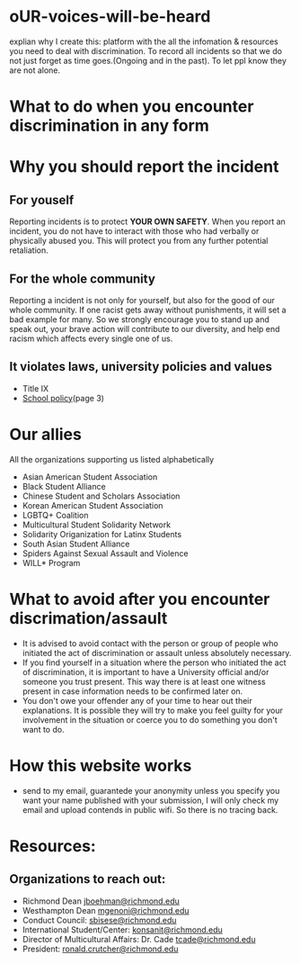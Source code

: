 # oUR-voices-will-be-heard
explian why I create this: platform with the all the infomation & resources you need to deal with discrimination. To record all incidents so that we do not just forget as time goes.(Ongoing and in the past). To let ppl know they are not alone.


# What to do when you encounter discrimination in any form 

# Why you should report the incident 

For youself
--- 
Reporting incidents is to protect **YOUR OWN SAFETY**.
When you report an incident, you do not have to interact with those who had verbally or physically abused you. This will protect you from any further potential retaliation.

For the whole community
---
Reporting a incident is not only for yourself, but also for the good of our whole community. If one racist gets away without punishments, it will set a bad example for many.
So we strongly encourage you to stand up and speak out, your brave action will contribute to our diversity, and help end racism which affects every single one of us.

It violates laws, university policies and values 
---
-   Title IX
-  [School policy](https://policy.richmond.edu/documents/policy-pdfs/Public/Governance/policy_prohibiting_discrimination_and_harrassment_for_students.pdf)(page 3)

# Our allies
All the organizations supporting us listed alphabetically
- Asian American Student Association 
- Black Student Alliance
- Chinese Student and Scholars Association
- Korean American Student Association
- LGBTQ+ Coalition
- Multicultural Student Solidarity Network
- Solidarity Origanization for Latinx Students 
- South Asian Student Alliance
- Spiders Against Sexual Assault and Violence
- WILL* Program

# What to avoid after you encounter discrimation/assault
- It is advised to avoid contact with the person or group of people who initiated the act of discrimination or assault unless absolutely necessary. 
- If you find yourself in a situation where the person who initiated the act of discrimination, it is important to have a University official and/or someone you trust present. This way there is at least one witness present in case information needs to be confirmed later on. 
- You don't owe your offender any of your time to hear out their explanations. It is possible they will try to make you feel guilty for your involvement in the situation or coerce you to do something you don't want to do. 

# How this website works 
-  send to my email, guarantede your anonymity unless you specify you want your name published with your submission, I will only check my email and upload contends in public wifi. So there is no tracing back.


# Resources:
## Organizations to reach out:
- Richmond Dean jboehman@richmond.edu
- Westhampton Dean mgenoni@richmond.edu 
- Conduct Council: sbisese@richmond.edu
- International Student/Center: konsanit@richmond.edu 
- Director of Multicultural Affairs: Dr. Cade tcade@richmond.edu
- President: ronald.crutcher@richmond.edu 
